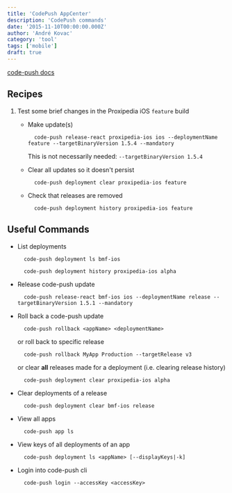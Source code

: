 ```yaml
---
title: 'CodePush AppCenter'
description: 'CodePush commands'
date: '2015-11-10T00:00:00.000Z'
author: 'André Kovac'
category: 'tool'
tags: ['mobile']
draft: true
---
```


[code-push docs](https://microsoft.github.io/code-push/docs/cli.html#releasing-updates-react-native)

## Recipes

1. Test some brief changes in the Proxipedia iOS `feature` build

	* Make update(s)

			code-push release-react proxipedia-ios ios --deploymentName feature --targetBinaryVersion 1.5.4 --mandatory

		 This is not necessarily needed: `--targetBinaryVersion 1.5.4`

	* Clear all updates so it doesn't persist

			code-push deployment clear proxipedia-ios feature

	* Check that releases are removed

			code-push deployment history proxipedia-ios feature

## Useful Commands

* List deployments

		code-push deployment ls bmf-ios

		code-push deployment history proxipedia-ios alpha

* Release code-push update

		code-push release-react bmf-ios ios --deploymentName release --targetBinaryVersion 1.5.1 --mandatory

* Roll back a code-push update

		code-push rollback <appName> <deploymentName>

	or roll back to specific release

		code-push rollback MyApp Production --targetRelease v3
	or clear **all** releases made for a deployment (i.e. clearing release history)

		code-push deployment clear proxipedia-ios alpha

* Clear deployments of a release

		code-push deployment clear bmf-ios release

* View all apps

		code-push app ls

* View keys of all deployments of an app

		code-push deployment ls <appName> [--displayKeys|-k]

* Login into code-push cli

		code-push login --accessKey <accessKey>

